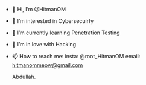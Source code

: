 - 👋 Hi, I’m @HitmanOM
- 👀 I’m interested in Cybersecuirty
- 🌱 I’m currently learning Penetration Testing
- 💞️ I’m in love with Hacking
- 📫 How to reach me: 
  insta: @root_HitmanOM
  email: hitmanommeow@gmail.com

  Abdullah.
